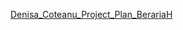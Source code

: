 [Denisa_Coteanu_Project_Plan_BerariaH](uploads/972253c9a573cdac707c83d78c8400b3/Denisa_Coteanu_Project_Plan_BerariaH.pdf)